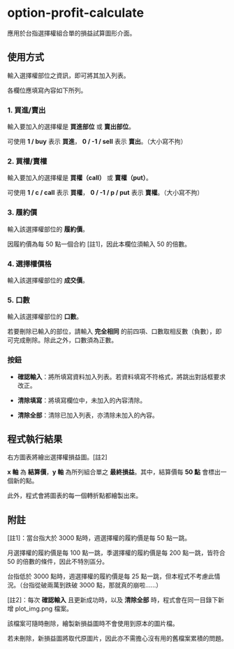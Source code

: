 # option-profit-calculate

應用於台指選擇權組合單的損益試算圖形介面。

## 使用方式

輸入選擇權部位之資訊，即可將其加入列表。

各欄位應填寫內容如下所列。

### 1. 買進/賣出

輸入要加入的選擇權是 **買進部位** 或 **賣出部位**。

可使用 **1 / buy** 表示 **買進**， **0 / -1 / sell** 表示 **賣出**。（大小寫不拘）

### 2. 買權/賣權

輸入要加入的選擇權是 **買權（call）** 或 **賣權（put）**。

可使用 **1 / c / call** 表示 **買權**， **0 / -1 / p / put** 表示 **賣權**。（大小寫不拘）

### 3. 履約價

輸入該選擇權部位的 **履約價**。

因履約價為每 50 點一個合約 [註1]，因此本欄位須輸入 50 的倍數。

### 4. 選擇權價格

輸入該選擇權部位的 **成交價**。

### 5. 口數

輸入該選擇權部位的 **口數**。

若要刪除已輸入的部位，請輸入 **完全相同** 的前四項、口數取相反數（負數），即可完成刪除。除此之外，口數須為正數。

### 按鈕

- **確認輸入**：將所填寫資料加入列表。若資料填寫不符格式，將跳出對話框要求改正。

- **清除填寫**：將填寫欄位中，未加入的內容清除。

- **清除全部**：清除已加入列表，亦清除未加入的內容。

## 程式執行結果

右方圖表將繪出選擇權損益圖。[註2]

**x 軸** 為 **結算價**，**y 軸** 為所列組合單之 **最終損益**。其中，結算價每 **50 點** 會標出一個新的點。

此外，程式會將圖表的每一個轉折點都繪製出來。

## 附註

[註1]：當台指大於 3000 點時，週選擇權的履約價是每 50 點一跳。

月選擇權的履約價是每 100 點一跳，季選擇權的履約價是每 200 點一跳，皆符合 50 的倍數的條件，因此不特別區分。

台指低於 3000 點時，週選擇權的履約價是每 25 點一跳，但本程式不考慮此情況。（台指從破兩萬到跌破 3000 點，那就真的崩啦......）

[註2]：每次 **確認輸入** 且更新成功時，以及 **清除全部** 時，程式會在同一目錄下新增 plot_img.png 檔案。

該檔案可隨時刪除，繪製新損益圖時不會使用到原本的圖片檔。

若未刪除，新損益圖將取代原圖片，因此亦不需擔心沒有用的舊檔案累積的問題。

